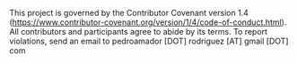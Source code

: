 This project is governed by the Contributor Covenant version 1.4
(https://www.contributor-covenant.org/version/1/4/code-of-conduct.html).  
All contributors and participants agree to abide by its terms. 
To report violations, send an email to pedroamador [DOT] rodriguez [AT] gmail [DOT] com
